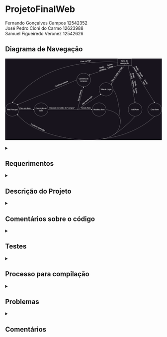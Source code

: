 # ProjetoFinalWeb

Fernando Gonçalves Campos 12542352 <br>
José Pedro Cioni do Carmo 12623988 <br>
Samuel Figueiredo Veronez 12542626

## Diagrama de Navegação

![alt text](https://github.com/Fernando-Goncalves-Campos/ProjetoFinalWeb/blob/main/Diagrama.png?raw=true)

<!--Requirements-->
<details>
<summary>
  
## Requerimentos
  
</summary>
  
  ### Novos Requerimentos
  
  1. Button to change the page color(Dark mode) <br>

  ### Requerimentos Base

  2. Dois tipos de usuários: Clientes e Administradores.<br>
  
  3. Administradores gerenciam o registro de outros administradores, clientes e produtos/serviços.<br>

  4. Os clientes são usuários que acessam o sistema para comprar produtos/serviços.<br>

  5. O registro do administrador inclui, pelo menos: nome, id, telefone e e-mail.<br>

  6. Cada registro de cliente inclui, pelo menos: nome, id, endereço, telefone e e-mail.<br>

  7. Os registros de produtos/serviços incluem, pelo menos: nome, id, foto, descrição, preço, quantidade em estoque e quantidade vendida.<br>
  
  8. A loja pode vender produtos, serviços ou ambos (você decide).<br>

  9. Venda de Produtos (ou Serviços): Produtos são selecionados, sua quantidade escolhida e incluídos em um carrinho. Os produtos são comprados usando um número de cartão de crédito (qualquer número é aceito pelo sistema). A quantidade de produto vendido é subtraída da quantidade em estoque e adicionada à quantidade vendida. Carrinhos são esvaziados somente após o pagamento ou pelo cliente.<br>

  10. Gerenciamento de Produtos/Serviços: Administradores podem criar/atualizar/ler/excluir (CRUD) novos produtos e serviços. Por exemplo, eles podem alterar a quantidade em estoque.<br>

  11. Sua funcionalidade: Crie uma funcionalidade específica para o seu aplicativo. Não precisa ser algo complicado. Por exemplo, se você está vendendo carros, pode permitir que os usuários usem um acelerador para ouvir como o motor de cada carro acelera e desacelera.<br>

  12. O sistema deve atender aos requisitos de acessibilidade e oferecer boa usabilidade. O sistema deve ser responsivo, o que significa que deve concluir as tarefas atribuídas dentro de um tempo razoável.<br>

</details>

<!--Project description-->
<details>
<summary>

## Descrição do Projeto

</summary>
  
  1. Os arquivos .css utilizam como cor uma váriavel, que é decidida que pode ter seu valor "invertido" utilizando o botão de Dark Mode

  Uma <a href="https://www.figma.com/proto/x9shT7gVxjjd68K5l27GCM/Web?type=design&node-id=1-3&scaling=min-zoom&page-id=0%3A1&starting-point-node-id=1%3A3">Versão Figma</a> do mockup também foi feita.
  
  Os arquivos HTML/CSS de algumas dessas páginas estão disponibilizados na <a href="https://github.com/Fernando-Goncalves-Campos/ProjetoFinalWeb/tree/main/Prototipos">Pasta Prototipos</a>.
  
  ### Página Principal
  
  ![alt text](https://github.com/Fernando-Goncalves-Campos/ProjetoFinalWeb/blob/main/Mockup/Loja.png?raw=true)
  
  ### Página Principal - versão white mode
 
  ![alt text](https://github.com/Fernando-Goncalves-Campos/ProjetoFinalWeb/blob/main/Mockup/Loja-white.png?raw=true)
  
  ### Detalhes do item
  
  ![alt text](https://github.com/Fernando-Goncalves-Campos/ProjetoFinalWeb/blob/main/Mockup/Item-details.png?raw=true)
  
  ### Carrinho de compra
  
  ![alt text](https://github.com/Fernando-Goncalves-Campos/ProjetoFinalWeb/blob/main/Mockup/Cart.png?raw=true)
  
  ### Carrinho de compra + user menu
  
  ![alt text](https://github.com/Fernando-Goncalves-Campos/ProjetoFinalWeb/blob/main/Mockup/Cart+usermenu.png?raw=true)
  
  ### Login
  
  ![alt text](https://github.com/Fernando-Goncalves-Campos/ProjetoFinalWeb/blob/main/Mockup/Login.png?raw=true)
  
  ### Registrar
  
  ![alt text](https://github.com/Fernando-Goncalves-Campos/ProjetoFinalWeb/blob/main/Mockup/Sing-in.png?raw=true)
    

</details>

<!--Comments about the code-->
<details>
<summary>

## Comentários sobre o código

</summary>


</details>

<!--Tests-->
<details>
<summary>

## Testes

</summary>

### Plano de teste

### Resultado dos testes

</details>

<!--Build procedures-->
<details>
<summary>

## Processo para compilação

</summary>

É preciso ter o node.js instalado (eu acho): https://nodejs.org/en
a versão utilizada foi a 18.16

Para abrir o site, deve-se abrir o diretório do react (lojaonline) no terminal e rodar o comando "npm start".

</details>

<!--Problems-->
<details>
<summary>

## Problemas

</summary>

</details>

<!--Comments-->
<details>
<summary>

## Comentários

</summary>


</details>
